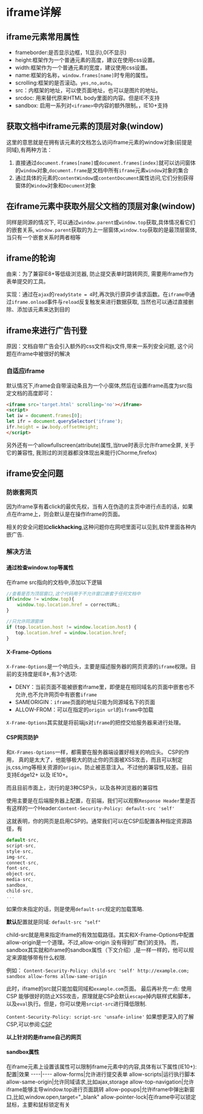 # iframe详解

## iframe元素常用属性
+ frameborder:是否显示边框，1(显示),0(不显示)
+ height:框架作为一个普通元素的高度，建议在使用css设置。
+ width:框架作为一个普通元素的宽度，建议使用css设置。
+ name:框架的名称，`window.frames[name]`时专用的属性。
+ scrolling:框架的是否滚动。`yes,no,auto`。
+ src：内框架的地址，可以使页面地址，也可以是图片的地址。
+ srcdoc: 用来替代原来HTML body里面的内容。但是IE不支持
+ sandbox: 启用一系列对` <iframe> `中内容的额外限制。，IE10+支持

## 获取文档中iframe元素的顶层对象(window)
这里的意思就是在拥有该元素的文档怎么访问iframe元素的window对象(前提是同域),有两种方法：
1. 直接通过`document.frames[name]`或`document.frames[index]`就可以访问窗体的`window`对象,`document.frame`是文档中所有`iframe`元素`window`对象的集合
2. 通过具体的元素的`contentWindow`或`contentDocument`属性访问,它们分别获得窗体的`Window`对象和`Document`对象

## 在iframe元素中获取外层父文档的顶层对象(window)
同样是同源的情况下, 可以通过`window.parent`或`window.top`获取,具体情况看它们的嵌套关系, `window.parent`获取的为上一层窗体,`window.top`获取的是最顶层窗体, 当只有一个嵌套关系时两者相等

## iframe的轮询
由来：为了兼容IE8+等低级浏览器, 防止提交表单时跳转网页, 需要用iframe作为表单提交的工具。

实现：通过在`ajax`的`readyState = 4`时,再次执行原异步请求函数。在`iframe`中通过`iframe.onload`事件与`reload`反复触发来进行数据获取, 当然也可以通过直接删除、添加该元素来达到目的

## iframe来进行广告刊登
原因：文档自带广告会引入额外的css文件和js文件,带来一系列安全问题, 这个问题在iframe中被很好的解决

### 自适应iframe
默认情况下,iframe会自带滚动条且为一个小窗体,然后在设置iframe高度为src指定文档的高度即可：
```html
<iframe src='target.html' scrolling='no'></iframe>
<script>
let iw = document.frames[0];
let ifr = document.querySelector('iframe');
ifr.height = iw.body.offsetHeight;
</script>
```

另外还有一个allowfullscreen(attribute)属性,当true时表示允许iframe全屏, 关于它的兼容性, 我测过的浏览器都没体现出来能行(Chorme,firefox)

## iframe安全问题

### 防嵌套网页
因为iframe享有着click的最优先权，当有人在伪造的主页中进行点击的话，如果点在iframe上，则会默认是在操作iframe的页面。

相关的安全问题如**clickhacking**,这种问题你在网吧里面可以见到,软件里面各种内嵌广告.

### 解决方法

#### 通过检查window.top等属性
在iframe src指向的文档中,添加以下逻辑
```js
//查看是否为顶层窗口,这个代码用于不允许窗口嵌套于任何文档中
if(window != window.top){
    window.top.location.href = correctURL;
}
```

```js
//只允许同源窗体
if (top.location.host != window.location.host) {
　　top.location.href = window.location.href;
}
```

#### X-Frame-Options
`X-Frame-Options`是一个响应头，主要是描述服务器的网页资源的`iframe`权限。目前的支持度是IE8+,有3个选项:

+ DENY：当前页面不能被嵌套iframe里，即便是在相同域名的页面中嵌套也不允许,也不允许网页中有嵌套`iframe`
+ SAMEORIGIN：`iframe`页面的地址只能为同源域名下的页面
+ ALLOW-FROM：可以在指定的`origin url`的`iframe`中加载

`X-Frame-Options`其实就是将前端js对`iframe`的把控交给服务器来进行处理。

#### CSP网页防护
和`X-Frames-Options`一样，都需要在服务器端设置好相关的响应头。 CSP的作用， 真的是太大了，他能够极大的防止你的页面被XSS攻击，而且可以制定js,css,img等相关资源的`origin`，防止被恶意注入。不过他的兼容性,较差。目前支持Edge12+ 以及 IE10+。

而且目前市面上，流行的是3种CSP头，以及各种浏览器的兼容性

使用主要是在后端服务器上配置，在前端，我们可以观察`Response Header`里是否有这样的一个Header:`Content-Security-Policy: default-src 'self'`

这就表明，你的网页是启用CSP的。通常我们可以在CSP后配置各种指定资源路径，有
```js
default-src,
script-src,
style-src,
img-src,
connect-src,
font-src,
object-src,
media-src,
sandbox,
child-src,
...
```

如果你未指定的话，则是使用`default-src`规定的加载策略.

**默认**配置就是同域: `default-src "self"`

child-src就是用来指定iframe的有效加载路径。其实和X-Frame-Options中配置allow-origin是一个道理。不过,allow-origin 没有得到厂商们的支持。
而，sandbox其实就和iframe的sandbox属性（下文介绍）,是一样一样的，他可以规定来源能够带有什么权限.

例如：
`Content-Security-Policy: child-src 'self' http://example.com; sandbox allow-forms allow-same-origin`

此时，iframe的src就只能加载同域和`example.com`页面。 最后再补充一点: 使用CSP 能够很好的防止XSS攻击，原理就是CSP会默认`escape`掉内联样式和脚本，以及`eval`执行。但是，你可以使用`srcipt-src`进行降低限制.

`Content-Security-Policy: script-src 'unsafe-inline'`
如果想更深入的了解CSP,可以参阅:[CSP](https://imququ.com/post/content-security-policy-reference.html)

**以上针对的是iframe自己的网页**

#### sandbox属性
在iframe元素上设置该属性可以限制iframe元素中的内容,具体有以下属性(IE10+):
配置|效果
----|----
allow-forms|允许进行提交表单
allow-scripts|运行执行脚本
allow-same-origin|允许同域请求,比如ajax,storage
allow-top-navigation|允许iframe能够主导window.top进行页面跳转
allow-popups|允许iframe中弹出新窗口,比如,window.open,target="_blank"
allow-pointer-lock|在iframe中可以锁定鼠标，主要和鼠标锁定有关